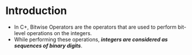 # Introduction
- In C+, Bitwise Operators are the operators that are used to perform bit-level operations on the integers. 
- While performing these operations, ***integers are considered as sequences of binary digits***.
